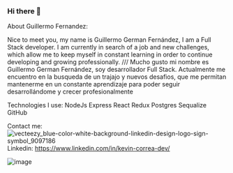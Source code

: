 ### Hi there 👋

About Guillermo Fernandez:

Nice to meet you, my name is Guillermo German Fernández, I am a Full Stack developer. I am currently in search of a job and new challenges, which allow me to keep myself in constant learning in order to continue developing and growing professionally. 
///
Mucho gusto mi nombre es Guillermo German Fernández, soy desarrollador Full Stack. Actualmente me encuentro en la busqueda de un trajajo y nuevos desafios, que me permitan mantenerme en un  constante aprendizaje para poder seguir desarrollándome y crecer profesionalmente

Technologies I use:
NodeJs
Express
React
Redux
Postgres
Sequalize
GitHub



Contact me:
![vecteezy_blue-color-white-background-linkedin-design-logo-sign-symbol_9097186](https://user-images.githubusercontent.com/98292289/200659834-b591cdfd-4407-4665-96ba-4dda4424bb05.jpg) Linkedin: https://www.linkedin.com/in/kevin-correa-dev/

![image](https://user-images.githubusercontent.com/98292289/200656867-1ac21851-70b7-4390-9789-b3c76c6df868.png)
